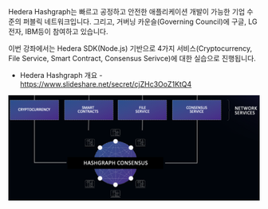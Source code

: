 Hedera Hashgraph는 빠르고 공정하고 안전한 애플리케이션 개발이 가능한 기업 수준의 퍼블릭 네트워크입니다. 
그리고, 거버닝 카운슬(Governing Council)에 구글, LG전자, IBM등이 참여하고 있습니다.

이번 강좌에서는 Hedera SDK(Node.js) 기반으로 4가지 서비스(Cryptocurrency, File Service, Smart Contract, Consensus Serivce)에 대한 실습으로 진행됩니다.

* Hedera Hashgraph 개요 - https://www.slideshare.net/secret/cjZHc3OoZ1KtQ4

![0](https://github.com/yunhochung/katacoda-scenarios/raw/master/hedera-hashgraph/getting-started-with-hashgraph/images/0.png)

